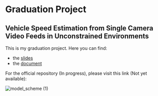 # Graduation Project

## Vehicle Speed Estimation from Single Camera Video Feeds in Unconstrained Environments

This is my graduation project. Here you can find:

- the [slides](https://github.com/hector6298/Deep-Learning-Collab-notebooks/blob/master/Graduation%20Project/Hector%20thesis%20presentation.pptx) 
- the [document](https://github.com/hector6298/Deep-Learning-Collab-notebooks/blob/master/Graduation%20Project/Hector_Mejia_Undergraduate_Thesis%20(1).pdf)

For the official repository (In progress), please visit this link (Not yet available):

![model_scheme (1)](https://user-images.githubusercontent.com/41920808/133958734-f2f9f094-7bb5-4afd-a537-56eb11ca8f85.png)
